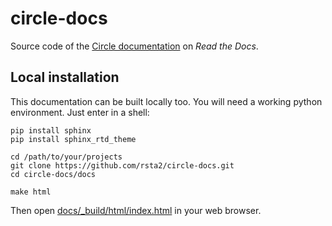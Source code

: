 circle-docs
===========

Source code of the [Circle documentation](https://circle-rpi.readthedocs.io) on *Read the Docs*.

Local installation
------------------

This documentation can be built locally too. You will need a working python environment. Just enter in a shell:

	pip install sphinx
	pip install sphinx_rtd_theme

	cd /path/to/your/projects
	git clone https://github.com/rsta2/circle-docs.git
	cd circle-docs/docs

	make html

Then open [docs/_build/html/index.html](docs/_build/html/index.html) in your web browser.
